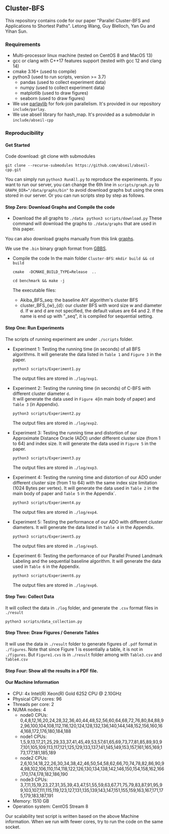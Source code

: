 ## Cluster-BFS
This repository contains code for our paper "Parallel Cluster-BFS and Applications to Shortest Paths". Letong Wang, Guy Blelloch, Yan Gu and Yihan Sun.

### Requirements

- Multi-processor linux machine (tested on CentOS 8 and MacOS 13)
- gcc or clang with C++17 features support (tested with gcc 12 and clang 14)
- cmake 3.16+ (used to compile)
- python3 (used to run scripts, version >= 3.7)
  - pandas (used to collect experiment data)
  - numpy (used to collect experiment data)
  - matplotlib (used to draw figures)
  - seaborn (used to draw figures) 
- We use <a href="https://github.com/cmuparlay/parlaylib">parlaylib</a> for fork-join parallelism. It's provided in our repository `include/parlay`.
- We use abseil library for hash_map.  It's provided as a submodular in  `include/abseil-cpp`


### Reproducibility

#### Get Started
Code download: git clone with submodules

```
git clone --recurse-submodules https://github.com/abseil/abseil-cpp.git
```

You can simply run `python3 RunAll.py` to reproduce the experiments. If you want to run our server, you can change the 6th line in `scripts/graph.py` to `GRAPH_DIR="/data/graphs/bin"` to avoid download graphs but using the ones stored in our server. Or you can run scripts step by step as follows.
#### Step Zero: Download Graphs and Compile the code
- Download the all graphs to `./data`
  ``` python3 scripts/download.py```
These command will download the graphs to `./data/graphs` that are used in this paper. 

You can also download graphs manually from this link [graphs](https://pasgal-bs.cs.ucr.edu/bin/).

We use the `.bin` binary graph format from [GBBS](https://github.com/ParAlg/gbbs).

- Compile the code
  In the main folder `Cluster-BFS`:
  ```mkdir build && cd build```

  ```cmake  -DCMAKE_BUILD_TYPE=Release  ..```

  ```cd benchmark && make -j```
  
  
  The executable files:
  - Akiba_BFS_seq: the baseline AIY algorithm's cluster BFS
  - cluster_BFS_{w}_{d}: our cluster BFS with word size w and diameter d. If w and d are not specified, the default values are 64 and 2. If the name is end up with "_seq", it is compiled for sequential setting. 


#### Step One: Run Experiments
The scripts of running experiment are under `./scripts` folder.
- Experiment 1: Testing the running time (in seconds) of all BFS algorithms. It will generate the data listed in `Table 1` and `Figure 3` in the paper.

  ``` python3 scripts/Experiment1.py ```
  
  The output files are stored in `./log/exp1`.
- Experiment 2: Testing the running time (in seconds) of C-BFS with different cluster diameter `d`.  
 It will generate the data used in `Figure 4`(in main body of paper) and `Table 3` (in Appendix). 

  ```python3 scripts/Experiment2.py```

  The output files are stored in `./log/exp2`.
- Experiment 3: Testing the running time and distortion of our Approximate Distance Oracle (ADO) under different cluster size (from 1 to 64) and index size. It will generate the data used in `Figure 5` in the paper.

  ```python3 scripts/Experiment3.py```

  The output files are stored in `./log/exp3`.
- Experiment 4: Testing the running time and distortion of our ADO under different cluster size (from 1 to 64) with the same index size limitation (1024 Bytes per vertex). It will generate the data used in `Table 2` in the main body of paper and `Table 5` in the Appendix`.

  ```python3 scripts/Experiment4.py```
  
  The output files are stored in `./log/exp4`.
- Experiment 5:  Testing the performance of our ADO with different cluster diameters. It will generate the data listed in `Table 4` in the Appendix.

  ```python3 scripts/Experiment5.py```

  The output files are stored in `./log/exp5`.
- Experiment 6: Testing the performance of our Parallel Pruned Landmark Labeling and the sequential baseline algorithm. It will generate the data used in `Table 6` in the Appendix.

  ```python3 scripts/Experiment6.py```

  The output files are stored in `./log/exp6`.

#### Step Two: Collect Data
It will collect the data in `./log` folder, and generate the `.csv` format files in `./result`

```python3 scripts/data_collection.py```


#### Step Three: Draw Figures / Generate Tables
It will use the data in `./result` folder to generate figures of `.pdf` format in `./figures`.
Note that since Figure 1 is essentially a table, it is not in `./figures`. But `Figure1.cvs` is in `./result` folder among with `Table3.csv` and `Table4.csv`

#### Step Four: Show all the results in a PDF file.


#### Our Machine Information
- CPU: 4x Intel(R) Xeon(R) Gold 6252 CPU @ 2.10GHz
- Physical CPU cores: 96
- Threads per core: 2
- NUMA nodes: 4
  - node0 CPUs: 0,4,8,12,16,20,24,28,32,36,40,44,48,52,56,60,64,68,72,76,80,84,88,92,96,100,104,108,112,116,120,124,128,132,136,140,144,148,152,156,160,164,168,172,176,180,184,188
  - node1 CPUs: 1,5,9,13,17,21,25,29,33,37,41,45,49,53,57,61,65,69,73,77,81,85,89,93,97,101,105,109,113,117,121,125,129,133,137,141,145,149,153,157,161,165,169,173,177,181,185,189
  - node2 CPUs: 2,6,10,14,18,22,26,30,34,38,42,46,50,54,58,62,66,70,74,78,82,86,90,94,98,102,106,110,114,118,122,126,130,134,138,142,146,150,154,158,162,166,170,174,178,182,186,190
  - node3 CPUs: 3,7,11,15,19,23,27,31,35,39,43,47,51,55,59,63,67,71,75,79,83,87,91,95,99,103,107,111,115,119,123,127,131,135,139,143,147,151,155,159,163,167,171,175,179,183,187,191
- Memory: 1510 GB
- Operation system: CentOS Stream 8

Our scalability test script is written based on the above Machine information. When we run with fewer cores, try to run the code on the same socket.
